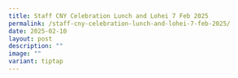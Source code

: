 ```yaml
---
title: Staff CNY Celebration Lunch and Lohei 7 Feb 2025
permalink: /staff-cny-celebration-lunch-and-lohei-7-feb-2025/
date: 2025-02-10
layout: post
description: ""
image: ""
variant: tiptap
---
```

